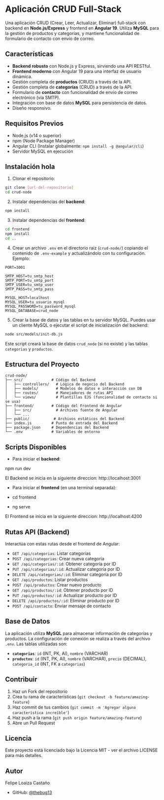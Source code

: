 # Aplicación CRUD Full-Stack

Una aplicación CRUD (Crear, Leer, Actualizar, Eliminar) full-stack con backend en **Node.js/Express** y frontend en **Angular 19**. Utiliza **MySQL** para la gestión de productos y categorías, y mantiene funcionalidad de formulario de contacto con envío de correo.

## Características

- **Backend robusto** con Node.js y Express, sirviendo una API RESTful.
- **Frontend moderno** con Angular 19 para una interfaz de usuario dinámica.
- Gestión completa de **productos** (CRUD) a través de la API.
- Gestión completa de **categorías** (CRUD) a través de la API.
- Formulario de **contacto** con funcionalidad de envío de correo electrónico (vía SMTP).
- Integración con base de datos **MySQL** para persistencia de datos.
- Diseño responsivo.

## Requisitos Previos

- Node.js (v14 o superior)
- npm (Node Package Manager)
- Angular CLI (Instalar globalmente: `npm install -g @angular/cli`)
- Servidor MySQL en ejecución

## Instalación hola

1. Clonar el repositorio:
```bash
git clone [url-del-repositorio]
cd crud-node
```

2. Instalar dependencias del **backend**:
```bash
npm install
```

3. Instalar dependencias del **frontend**:
```bash
cd frontend
npm install
cd ..
```

4. Crear un archivo `.env` en el directorio raíz (`crud-node/`) copiando el contenido de `.env-example` y actualizándolo con tu configuración. Ejemplo:
```env
PORT=3001

SMTP_HOST=tu_smtp_host
SMTP_PORT=tu_smtp_port
SMTP_USER=tu_smtp_user
SMTP_PASS=tu_smtp_pass

MYSQL_HOST=localhost
MYSQL_USER=tu_usuario_mysql
MYSQL_PASSWORD=tu_password_mysql
MYSQL_DATABASE=crud_node
```

5. Crear la base de datos y las tablas en tu servidor MySQL. Puedes usar un cliente MySQL o ejecutar el script de inicialización del backend:
```bash
node src/models/init-db.js
```
   Este script creará la base de datos `crud_node` (si no existe) y las tablas `categorias` y `productos`.

## Estructura del Proyecto

```
crud-node/
├── src/             # Código del Backend
│   ├── controllers/   # Lógica de negocio del Backend
│   ├── models/        # Modelos de datos e interacción con DB
│   ├── routes/        # Manejadores de rutas API
│   └── views/         # Plantillas EJS (funcionalidad de contacto si se usa)
├── frontend/        # Código del Frontend de Angular
│   ├── src/           # Archivos fuente de Angular
│   └── ...
├── public/           # Archivos estáticos del Backend
├── index.js         # Punto de entrada del Backend
├── package.json     # Dependencias del Backend
└── .env             # Variables de entorno
```

## Scripts Disponibles

- Para iniciar el **backend**:

npm run dev


El Backend se inicia en la siguiente direccion: http://localhost:3001

- Para iniciar el **frontend** (en una terminal separada):

- cd frontend
- ng serve

El Frontend se inicia en la siguiente direccion: http://localhost:4200

## Rutas API (Backend)

Interactúa con estas rutas desde el frontend de Angular:

- `GET /api/categorias`: Listar categorías
- `POST /api/categorias`: Crear nueva categoría
- `GET /api/categorias/:id`: Obtener categoría por ID
- `PUT /api/categorias/:id`: Actualizar categoría por ID
- `DELETE /api/categorias/:id`: Eliminar categoría por ID
- `GET /api/productos`: Listar productos
- `POST /api/productos`: Crear nuevo producto
- `GET /api/productos/:id`: Obtener producto por ID
- `PUT /api/productos/:id`: Actualizar producto por ID
- `DELETE /api/productos/:id`: Eliminar producto por ID
- `POST /api/contacto`: Enviar mensaje de contacto

## Base de Datos

La aplicación utiliza **MySQL** para almacenar información de categorías y productos. La configuración de conexión se realiza a través del archivo `.env`. Las tablas utilizadas son:

- **`categorias`**: `id` (INT, PK, AI), `nombre` (VARCHAR)
- **`productos`**: `id` (INT, PK, AI), `nombre` (VARCHAR), `precio` (DECIMAL), `categoria_id` (INT, FK a `categorias`)

## Contribuir

1. Haz un Fork del repositorio
2. Crea tu rama de características (`git checkout -b feature/amazing-feature`)
3. Haz commit de tus cambios (`git commit -m 'Agregar alguna característica increíble'`)
4. Haz push a la rama (`git push origin feature/amazing-feature`)
5. Abre un Pull Request

## Licencia

Este proyecto está licenciado bajo la Licencia MIT - ver el archivo LICENSE para más detalles.

## Autor

Felipe Loaiza Castaño
- GitHub: [@thebug13](https://github.com/thebug13)
